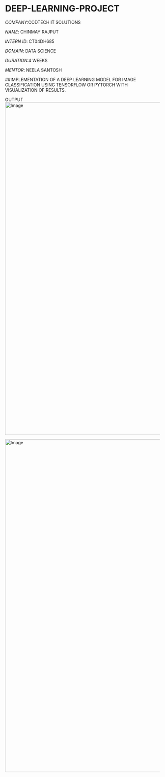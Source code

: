 # DEEP-LEARNING-PROJECT

*COMPANY*:CODTECH IT SOLUTIONS

*NAME*: CHINMAY RAJPUT

*INTERN ID*: CT04DH685

*DOMAIN*: DATA SCIENCE

*DURATION*:4 WEEKS

*MENTOR*: NEELA SANTOSH

##IMPLEMENTATION OF A DEEP LEARNING MODEL FOR IMAGE CLASSIFICATION USING TENSORFLOW OR PYTORCH WITH VISUALIZATION OF RESULTS.

OUTPUT 
<img width="1920" height="1080" alt="Image" src="https://github.com/user-attachments/assets/43d1e579-988f-439c-a6ea-1e663e64fd9a" />      

 <img width="1920" height="1080" alt="Image" src="https://github.com/user-attachments/assets/a7eda063-1303-41a5-95f5-5a46b8e297a9" />
